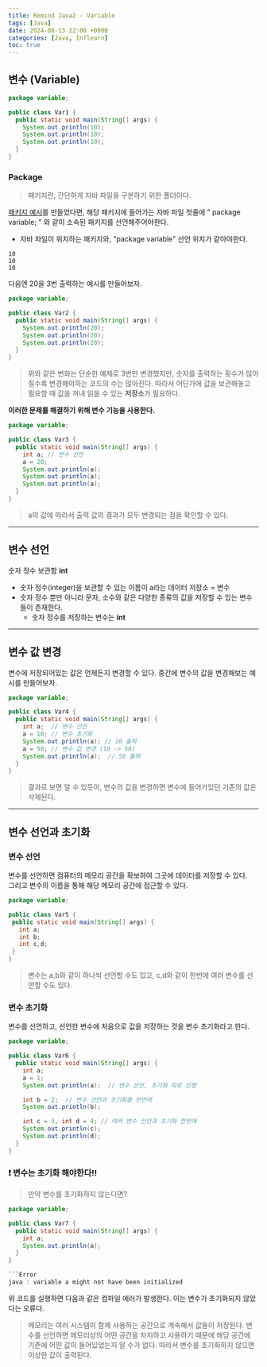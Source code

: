 ```yaml
---
title: Remind Java2 - Variable
tags: [Java]
date: 2024-08-13 22:00 +0900
categories: [Java, Inflearn]
toc: true
---
```


## 변수 (Variable)

```java
package variable;

public class Var1 {
  public static void main(String[] args) {
    System.out.println(10);
    System.out.println(10);
    System.out.println(10);
  }
}
```

### Package

> 패키지란, 간단하게 자바 파일을 구분하기 위한 폴더이다.

[패키지 예시](#Var1)를 만들었다면, 해당 패키지에 들어가는 자바 파일 첫줄에 " package variable; " 와 같이 소속된 패키지를 선언해주어야한다.
  - 자바 파일이 위치하는 패키지와, "package variable" 선언 위치가 같아야한다.
```실행결과
10
10
10
```

다음엔 20을 3번 출력하는 예시를 만들어보자.

```java
package variable;

public class Var2 {
  public static void main(String[] args) {
    System.out.println(20);
    System.out.println(20);
    System.out.println(20);
  }
}
```

> 위와 같은 변화는 단순한 예제로 3번만 변경했지만, 숫자를 출력하는 횟수가 많아질수록 변경해야하는 코드의 수는 많아진다.
> 따라서 어딘가에 값을 보관해놓고 필요할 때 값을 꺼내 읽을 수 있는 **저장소**가 필요하다.

**이러한 문제를 해결하기 위해 변수 기능을 사용한다.**

```java
package variable;

public class Var3 {
  public static void main(String[] args) {
    int a; // 변수 선언
    a = 20;
    System.out.println(a);
    System.out.println(a);
    System.out.println(a);
  }
}
```

> a의 값에 따라서 출력 값의 결과가 모두 변경되는 점을 확인할 수 있다.


---


## 변수 선언

숫자 정수 보관함 **int**

- 숫자 정수(integer)을 보관할 수 있는 이름이 a라는 데이터 저장소 = 변수
- 숫자 정수 뿐만 아니라 문자, 소수와 같은 다양한 종류의 값을 저장할 수 있는 변수들이 존재한다.
  - 숫자 정수를 저장하는 변수는 **int**

---

## 변수 값 변경

변수에 저장되어있는 값은 언제든지 변경할 수 있다.
중간에 변수의 값을 변경해보는 예시를 만들어보자.

```java
package variable;

public class Var4 {
  public static void main(String[] args) {
    int a;  // 변수 선언
    a = 10; // 변수 초기화
    System.out.println(a); // 10 출력
    a = 50; // 변수 값 변경 (10 -> 50)
    System.out.println(a);  // 50 출력
  }
}
```
 > 결과로 보면 알 수 있듯이, 변수의 값을 변경하면 변수에 들어가있던 기존의 값은 삭제된다.

 ---

 ## 변수 선언과 초기화

 ### 변수 선언

 변수를 선언하면 컴퓨터의 메모리 공간을 확보하여 그곳에 데이터를 저장할 수 있다.<br>
 그리고 변수의 이름을 통해 해당 메모리 공간에 접근할 수 있다.

 ```java
package variable;

public class Var5 {
  public static void main(String[] args) {
    int a;
    int b;
    int c,d;
  }
}
 ```

> 변수는 a,b와 같이 하나씩 선언할 수도 있고, c,d와 같이 한번에 여러 변수를 선언할 수도 있다.

### 변수 초기화

변수를 선언하고, 선언한 변수에 처음으로 값을 저장하는 것을 변수 초기화라고 한다.

```java
package variable;

public class Var6 {
  public static void main(String[] args) {
    int a;
    a = 1;
    System.out.println(a);  // 변수 선언, 초기화 따로 진행

    int b = 2;  // 변수 선언과 초기화를 한번에
    System.out.println(b);

    int c = 3, int d = 4; // 여러 변수 선언과 초기화 한번에
    System.out.println(c); 
    System.out.println(d); 
  }
}
```

### ❗️ 변수는 초기화 해야한다!!

> 만약 변수를 초기화하지 않는다면?

```java
package variable;

public class Var7 {
  public static void main(String[] args) {
    int a;
    System.out.println(a); 
  }
}

```Error
java : variable a might not have been initialized
```

위 코드를 실행하면 다음과 같은 컴파일 에러가 발생한다. 이는 변수가 초기화되지 않았다는 오류다.
> 메모리는 여러 시스템이 함께 사용하는 공간으로 계속해서 값들이 저장된다.
> 변수를 선언하면 메모리상의 어떤 공간을 차지하고 사용하기 때문에 해당 공간에 기존에 어떤 값이 들어있었는지 알 수가 없다.
> 따라서 변수를 초기화하지 않으면 이상한 값이 출력된다.